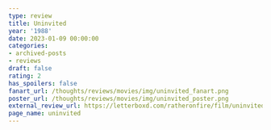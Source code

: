 ```yaml
---
type: review
title: Uninvited
year: '1988'
date: 2023-01-09 00:00:00
categories:
- archived-posts
- reviews
draft: false
rating: 2
has_spoilers: false
fanart_url: /thoughts/reviews/movies/img/uninvited_fanart.png
poster_url: /thoughts/reviews/movies/img/uninvited_poster.png
external_review_url: https://letterboxd.com/ratheronfire/film/uninvited/
page_name: uninvited
---
```


